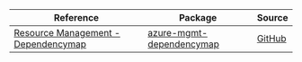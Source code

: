 | Reference | Package | Source |
|---|---|---|
|[Resource Management - Dependencymap](mgmt-dependencymap-readme.md)|[azure-mgmt-dependencymap](https://pypi.org/project/azure-mgmt-dependencymap)|[GitHub](https://github.com/Azure/azure-sdk-for-python/blob/main/sdk/dependencymap/azure-mgmt-dependencymap)|
